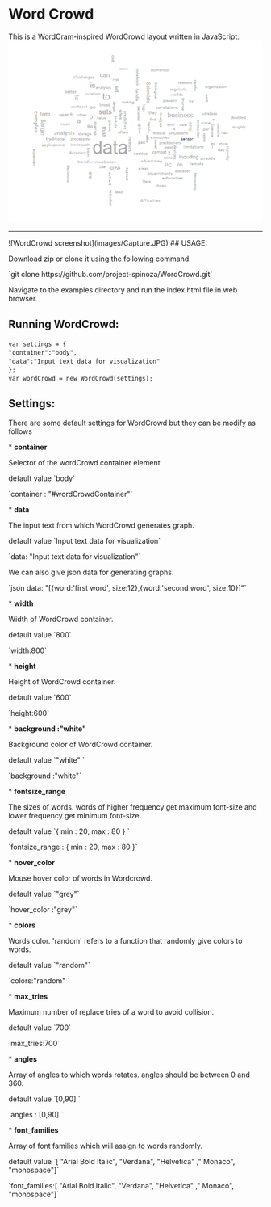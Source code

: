 # Word Crowd
This is a <a href="http://wordcram.org/">WordCram</a>-inspired WordCrowd layout written in JavaScript.
<br>
![WordCrowd screenshot](images/WordCrowd.png)
<br>
<hr>
![WordCrowd screenshot](images/Capture.JPG)
## USAGE: 
<p>Download zip or clone it using the following command.</p>
`git clone https://github.com/project-spinoza/WordCrowd.git`

<p> Navigate to the examples directory and run the index.html file in web browser. </p>

## Running WordCrowd:

`var settings = {`<br>
       `"container":"body",`<br>
       `"data":"Input text data for visualization"`<br>
     `};`
<br>
`var wordCrowd = new WordCrowd(settings);`
## Settings:
<p>There are some default settings for WordCrowd but they can be modify as follows</p>
* <b>container</b>
<p>Selector of the wordCrowd container element</p>
<p>default value  `body`</p>
<p>`container :  "#wordCrowdContainer"`</p>
* <b>data</b>
<p>The input text from which WordCrowd generates graph.</p>
<p>default value  `Input text data for visualization`</p>
<p>`data:  "Input text data for visualization"`</p>
<p>We can also give json data for generating graphs.</p>
<p>`json data:  "[{word:'first word', size:12},{word:'second word', size:10}]"`</p>
* <b>width</b>
<p>Width of WordCrowd container.</p>
<p>default value  `800`</p>
<p>`width:800`</p>
* <b>height</b>
<p>Height of WordCrowd container.</p>
<p>default value  `600`</p>
<p>`height:600`</p>
* <b>background :"white" </b>
<p>Background color of WordCrowd container.</p>
<p>default value `"white" `</p>
<p>`background :"white"` </p>
* <b>fontsize_range</b>
<p>The sizes of words. words of higher frequency get maximum font-size and lower frequency get minimum font-size. </p>
<p>default value `{ min : 20, max : 80 } `</p>
<p>`fontsize_range : { min : 20, max : 80 }` </p>
* <b>hover_color</b>
<p>Mouse hover color of words in Wordcrowd.</p>
<p>default value `"grey"`</p>
<p>`hover_color :"grey"` </p>
* <b>colors</b>
<p>Words color. 'random' refers to a function that randomly give colors to words.</p>
<p>default value `"random"`</p>
<p>`colors:"random" ` </p>
* <b>max_tries</b>
<p>Maximum number of replace tries of a word to avoid collision.</p>
<p>default value `700`</p>
<p>`max_tries:700` </p>
* <b>angles</b> 
<p>Array of angles to which words rotates. angles should be between 0 and 360.</p>
<p>default value `[0,90] `</p>
<p>`angles : [0,90] `</p>
* <b>font_families</b>
<p>Array of font families which will assign to words randomly.</p>
<p>default value `[ "Arial Bold Italic", "Verdana", "Helvetica" ," Monaco", "monospace"]`</p>
<p>`font_families:[ "Arial Bold Italic", "Verdana", "Helvetica" ," Monaco", "monospace"]`</p>

